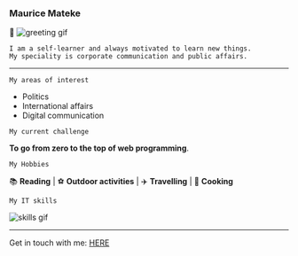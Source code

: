 ### <i class="fas fa-puzzle-piece" aria-hidden="true"></i> Maurice Mateke
 
 
:wave: ![greeting gif](https://cdn.glitch.com/3935a0e5-1b1c-4fc2-b2b0-ca0a385972a7%2FVanilla-16.7s-248px.gif?v=1628867198190)
 
 
<i class="fas fa-puzzle-piece" aria-hidden="true"></i> 

```
I am a self-learner and always motivated to learn new things. 
My speciality is corporate communication and public affairs. 
```

 <!-- blank line -->
----
<!-- blank line -->

`My areas of interest`

- Politics
- International affairs
- Digital communication 

`My current challenge`

**To go from zero to the top of web programming**.

`My Hobbies`

:books: **Reading** |
:soccer: **Outdoor activities** |
:airplane: **Travelling** |
:rice: **Cooking**



`My IT skills`

![skills gif](https://cdn.glitch.com/3935a0e5-1b1c-4fc2-b2b0-ca0a385972a7%2Fezgif.com-gif-maker.gif?v=1629481953520)
 

 <!-- blank line -->
----
<!-- blank line -->



Get in touch with me: [HERE](https://www.linkedin.com/in/maurice-mateke-162aba1b5/)


[1.1]: http://twitter.com/home/tXSoThF.png (twitter icon with padding)

<!---
mauricemat/mauricemat is a ✨ special ✨ repository because its `README.md` (this file) appears on your GitHub profile.
You can click the Preview link to take a look at your changes.
--->
